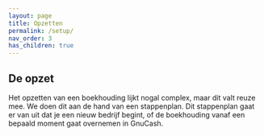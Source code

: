 ```yaml
---
layout: page
title: Opzetten
permalink: /setup/
nav_order: 3
has_children: true
---
```


## De opzet

Het opzetten van een boekhouding lijkt nogal complex, maar dit valt reuze mee.
We doen dit aan de hand van een stappenplan. Dit stappenplan gaat er van uit
dat je een nieuw bedrijf begint, of de boekhouding vanaf een bepaald moment
gaat overnemen in GnuCash.
